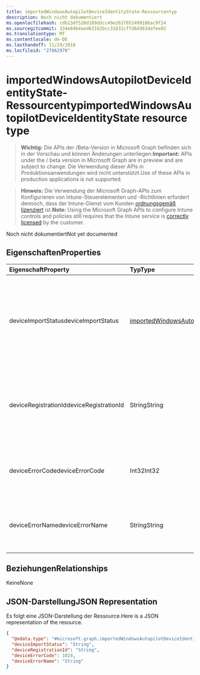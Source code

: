 ```yaml
---
title: importedWindowsAutopilotDeviceIdentityState-Ressourcentyp
description: Noch nicht dokumentiert
ms.openlocfilehash: cdb13df520d109ddcc49e2637652499186ac9f24
ms.sourcegitcommit: 334e84b4aed63162bcc31831cffd6d363dafee02
ms.translationtype: MT
ms.contentlocale: de-DE
ms.lasthandoff: 11/29/2018
ms.locfileid: "27062978"
---
```

# <a name="importedwindowsautopilotdeviceidentitystate-resource-type"></a><span data-ttu-id="ced8a-103">importedWindowsAutopilotDeviceIdentityState-Ressourcentyp</span><span class="sxs-lookup"><span data-stu-id="ced8a-103">importedWindowsAutopilotDeviceIdentityState resource type</span></span>

> <span data-ttu-id="ced8a-104">**Wichtig:** Die APIs der /Beta-Version in Microsoft Graph befinden sich in der Vorschau und können Änderungen unterliegen.</span><span class="sxs-lookup"><span data-stu-id="ced8a-104">**Important:** APIs under the / beta version in Microsoft Graph are in preview and are subject to change.</span></span> <span data-ttu-id="ced8a-105">Die Verwendung dieser APIs in Produktionsanwendungen wird nicht unterstützt.</span><span class="sxs-lookup"><span data-stu-id="ced8a-105">Use of these APIs in production applications is not supported.</span></span>

> <span data-ttu-id="ced8a-106">**Hinweis:** Die Verwendung der Microsoft Graph-APIs zum Konfigurieren von Intune-Steuerelementen und -Richtlinien erfordert dennoch, dass der Intune-Dienst vom Kunden [ordnungsgemäß lizenziert](https://go.microsoft.com/fwlink/?linkid=839381) ist.</span><span class="sxs-lookup"><span data-stu-id="ced8a-106">**Note:** Using the Microsoft Graph APIs to configure Intune controls and policies still requires that the Intune service is [correctly licensed](https://go.microsoft.com/fwlink/?linkid=839381) by the customer.</span></span>

<span data-ttu-id="ced8a-107">Noch nicht dokumentiert</span><span class="sxs-lookup"><span data-stu-id="ced8a-107">Not yet documented</span></span>
## <a name="properties"></a><span data-ttu-id="ced8a-108">Eigenschaften</span><span class="sxs-lookup"><span data-stu-id="ced8a-108">Properties</span></span>
|<span data-ttu-id="ced8a-109">Eigenschaft</span><span class="sxs-lookup"><span data-stu-id="ced8a-109">Property</span></span>|<span data-ttu-id="ced8a-110">Typ</span><span class="sxs-lookup"><span data-stu-id="ced8a-110">Type</span></span>|<span data-ttu-id="ced8a-111">Beschreibung</span><span class="sxs-lookup"><span data-stu-id="ced8a-111">Description</span></span>|
|:---|:---|:---|
|<span data-ttu-id="ced8a-112">deviceImportStatus</span><span class="sxs-lookup"><span data-stu-id="ced8a-112">deviceImportStatus</span></span>|[<span data-ttu-id="ced8a-113">importedWindowsAutopilotDeviceIdentityImportStatus</span><span class="sxs-lookup"><span data-stu-id="ced8a-113">importedWindowsAutopilotDeviceIdentityImportStatus</span></span>](../resources/intune-enrollment-importedwindowsautopilotdeviceidentityimportstatus.md)|<span data-ttu-id="ced8a-114">Vom Geräteverzeichnisdienst (DDS) gemeldeter Gerätestatus.</span><span class="sxs-lookup"><span data-stu-id="ced8a-114">Device status reported by Device Directory Service(DDS).</span></span> <span data-ttu-id="ced8a-115">Mögliche Werte: `unknown`, `pending`, `partial`, `complete`, `error`.</span><span class="sxs-lookup"><span data-stu-id="ced8a-115">Possible values are: `unknown`, `pending`, `partial`, `complete`, `error`.</span></span>|
|<span data-ttu-id="ced8a-116">deviceRegistrationId</span><span class="sxs-lookup"><span data-stu-id="ced8a-116">deviceRegistrationId</span></span>|<span data-ttu-id="ced8a-117">String</span><span class="sxs-lookup"><span data-stu-id="ced8a-117">String</span></span>|<span data-ttu-id="ced8a-118">Vom Geräteverzeichnisdienst (DDS) gemeldete Geräteregistrierungs-ID für erfolgreich hinzugefügtes Gerät</span><span class="sxs-lookup"><span data-stu-id="ced8a-118">Device Registration ID for successfully added device reported by Device Directory Service(DDS).</span></span>|
|<span data-ttu-id="ced8a-119">deviceErrorCode</span><span class="sxs-lookup"><span data-stu-id="ced8a-119">deviceErrorCode</span></span>|<span data-ttu-id="ced8a-120">Int32</span><span class="sxs-lookup"><span data-stu-id="ced8a-120">Int32</span></span>|<span data-ttu-id="ced8a-121">Vom Geräteverzeichnisdienst (DDS) gemeldeter Gerätefehlercode</span><span class="sxs-lookup"><span data-stu-id="ced8a-121">Device error code reported by Device Directory Service(DDS).</span></span>|
|<span data-ttu-id="ced8a-122">deviceErrorName</span><span class="sxs-lookup"><span data-stu-id="ced8a-122">deviceErrorName</span></span>|<span data-ttu-id="ced8a-123">String</span><span class="sxs-lookup"><span data-stu-id="ced8a-123">String</span></span>|<span data-ttu-id="ced8a-124">Vom Geräteverzeichnisdienst (DDS) gemeldeter Gerätefehlername</span><span class="sxs-lookup"><span data-stu-id="ced8a-124">Device error name reported by Device Directory Service(DDS).</span></span>|

## <a name="relationships"></a><span data-ttu-id="ced8a-125">Beziehungen</span><span class="sxs-lookup"><span data-stu-id="ced8a-125">Relationships</span></span>
<span data-ttu-id="ced8a-126">Keine</span><span class="sxs-lookup"><span data-stu-id="ced8a-126">None</span></span>
## <a name="json-representation"></a><span data-ttu-id="ced8a-127">JSON-Darstellung</span><span class="sxs-lookup"><span data-stu-id="ced8a-127">JSON Representation</span></span>
<span data-ttu-id="ced8a-128">Es folgt eine JSON-Darstellung der Ressource.</span><span class="sxs-lookup"><span data-stu-id="ced8a-128">Here is a JSON representation of the resource.</span></span>
<!-- {
  "blockType": "resource",
  "@odata.type": "microsoft.graph.importedWindowsAutopilotDeviceIdentityState"
}
-->
``` json
{
  "@odata.type": "#microsoft.graph.importedWindowsAutopilotDeviceIdentityState",
  "deviceImportStatus": "String",
  "deviceRegistrationId": "String",
  "deviceErrorCode": 1024,
  "deviceErrorName": "String"
}
```






